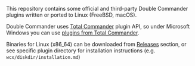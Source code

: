 This repository contains some official and third-party Double Commander plugins written or ported to Linux (FreeBSD, macOS).

Double Commander uses [Total Commander](http://www.ghisler.com) plugin API,
so under Microsoft Windows you can use [plugins from Total Commander](http://totalcmd.net).

Binaries for Linux (x86_64) can be downloaded from [Releases](https://github.com/doublecmd/plugins/releases) section, or see specific plugin directory for installation instructions (e.g. `wcx/diskdir/installation.md`)
